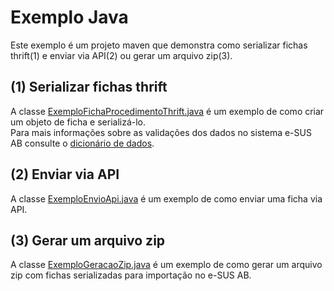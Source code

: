 # Exemplo Java

Este exemplo é um projeto maven que demonstra como serializar fichas thrift(1) e enviar via API(2) ou gerar um arquivo zip(3).


## (1) Serializar fichas thrift

A classe [ExemploFichaProcedimentoThrift.java](../java/src/main/java/exemplo/ExemploFichaProcedimentoThrift.java) é um exemplo de como criar um objeto de ficha e serializá-lo.    
Para mais informações sobre as validações dos dados no sistema e-SUS AB consulte o [dicionário de dados](https://integracao.esusab.ufsc.br/).


## (2) Enviar via API

A classe [ExemploEnvioApi.java](../java/src/main/java/exemplo/api/ExemploEnvioApi.java) é um exemplo de como enviar uma ficha via API.


## (3) Gerar um arquivo zip

A classe [ExemploGeracaoZip.java](../java/src/main/java/exemplo/zip/ExemploGeracaoZip.java) é um exemplo de como gerar um arquivo zip com fichas serializadas para importação no e-SUS AB.
